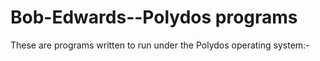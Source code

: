 # Bob-Edwards--Polydos programs
These are programs written to run under the Polydos operating system:-

